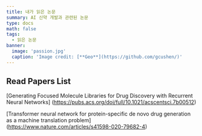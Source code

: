 ```yaml
---
title: 내가 읽은 논문
summary: AI 신약 개발과 관련된 논문
type: docs
math: false
tags:
  - 읽은 논문
banner:
  image: 'passion.jpg'
  caption: 'Image credit: [**Geo**](https://github.com/gcushen/)'
---
```

## Read Papers List

[Generating Focused Molecule Libraries for Drug Discovery with Recurrent Neural Networks]
(https://pubs.acs.org/doi/full/10.1021/acscentsci.7b00512)

[Transformer neural network for protein-specific de novo drug generation as a machine translation problem]
(https://www.nature.com/articles/s41598-020-79682-4)
